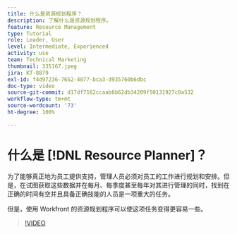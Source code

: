 ```yaml
---
title: 什么是资源规划程序？
description: 了解什么是资源规划程序。
feature: Resource Management
type: Tutorial
role: Leader, User
level: Intermediate, Experienced
activity: use
team: Technical Marketing
thumbnail: 335167.jpeg
jira: KT-8879
exl-id: f4d97236-7652-4877-bca3-d935760b6dbc
doc-type: video
source-git-commit: d17df7162ccaab6b62db34209f50131927c0a532
workflow-type: tm+mt
source-wordcount: '73'
ht-degree: 100%

---
```


# 什么是 [!DNL Resource Planner]？

为了能够真正地为员工提供支持，管理人员必须对员工的工作进行规划和安排。但是，在试图获取这些数据并在每月、每季度甚至每年对其进行管理的同时，找到在正确的时间有空并且具备正确技能的人员是一项重大的任务。

但是，使用 Workfront 的资源规划程序可以使这项任务变得更容易一些。


>[!VIDEO](https://video.tv.adobe.com/v/335167/?quality=12&learn=on&enablevpops)
